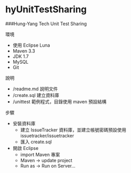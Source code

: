 # hyUnitTestSharing
###Hung-Yang Tech Unit Test Sharing

環境

* 使用 Eclipse Luna
* Maven 3.3
* JDK 1.7
* MySQL
* Git

說明

* /readme.md 說明文件
* /create.sql 建立資料庫
* /unittest 範例程式，目錄使用 maven 預設結構

步驟

* 安裝資料庫
	* 建立 IssueTracker 資料庫，並建立帳號密碼預設使用 issuetracker/issuetracker
	* 匯入 create.sql
* 開啟 Eclipse
	* import Maven 專案
	* Maven -> update project
	* Run as -> Run on Server...
